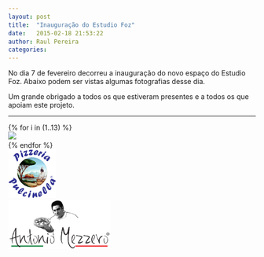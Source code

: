```yaml
---
layout: post
title:  "Inauguração do Estudio Foz"
date:   2015-02-18 21:53:22
author: Raul Pereira
categories:
---
```


No dia 7 de fevereiro decorreu a inauguração do novo espaço do Estudio Foz. Abaixo podem ser vistas algumas fotografias desse dia.

Um grande obrigado a todos os que estiveram presentes e a todos os que apoiam este projeto.

<hr>

<div class="row">
{% for i in (1..13) %}
    <div class="col-lg-3 col-md-4 col-xs-6 thumb">
       <a class="thumbnail" href="/images/blog/inauguracao/inauguracao-{{i}}.jpg">
           <img class="img-responsive" src="/images/blog/inauguracao/thumbs/inauguracao-{{i}}.jpg" style="max-height:100px; max-width=200px">
       </a>
    </div>
{% endfor %}
<div class="col-lg-3 col-md-4 col-xs-6 thumb">
       <a class="thumbnail" href="https://pt-pt.facebook.com/PizzeriaPulcinella.PT">
           <img class="img-responsive" src="/images/blog/inauguracao/thumbs/inauguracao-14.png" style="max-height:100px; max-width=200px">
       </a>
</div>

<div class="col-lg-3 col-md-4 col-xs-6 thumb">
       <a class="thumbnail" href="https://www.facebook.com/PizzaioloAntonioMezzero">
           <img class="img-responsive" src="/images/blog/inauguracao/thumbs/inauguracao-15.png" style="max-height:100px; max-width=200px">
       </a>
</div>



</div>
